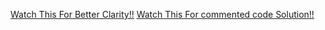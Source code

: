 [Watch This For Better Clarity!!](https://www.youtube.com/watch?v=7yF-U1hLEqQ&t=332s)
[Watch This For commented code Solution!!](https://www.youtube.com/watch?v=6Qkail843d8)